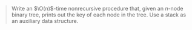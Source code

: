 > Write an $\O(n)$-time nonrecursive procedure that, given an $n$-node binary
> tree, prints out the key of each node in the tree. Use a stack as an
> auxiliary data structure.
